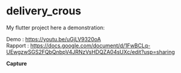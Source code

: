 # delivery_crous

My flutter project here a demonstration:

Demo : https://youtu.be/uGjLV9320oA <br>
Rapport : https://docs.google.com/document/d/1FwBCLq-UEwgzwSGS2FQbQnbpV4JRNzVsHDQZA04sUXc/edit?usp=sharing

<b>Capture</b>

